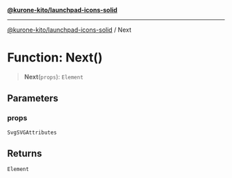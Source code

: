 [**@kurone-kito/launchpad-icons-solid**](../README.md)

***

[@kurone-kito/launchpad-icons-solid](../globals.md) / Next

# Function: Next()

> **Next**(`props`): `Element`

## Parameters

### props

`SvgSVGAttributes`

## Returns

`Element`
